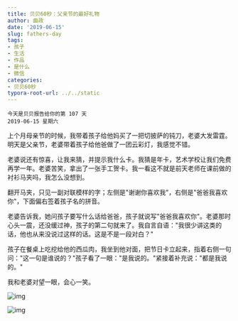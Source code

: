 ```yaml
---
title: 贝贝60秒：父亲节的最好礼物
author: 曲政
date: '2019-06-15'
slug: fathers-day
tags:
- 孩子
- 生活
- 作品
- 是什么
- 微信
categories:
- 贝贝60秒
typora-root-url: ../../static
---
```


```
今天是贝贝报告给你的第 107 天 
2019-06-15 星期六
```

上个月母亲节的时候，我带着孩子给他妈买了一把切披萨的钝刀，老婆大发雷霆。明天是父亲节，老婆带着孩子给他爸做了一团云彩灯，我感觉不错。

老婆说还有惊喜，让我来猜，并提示我什么卡。我猜是年卡，艺术学校让我们免费再学一年。老婆苦笑，拿出了一张手工贺卡。我一看这不就是前天老师在课前做的衬衫马夹吗，我怎么没想到。

翻开马夹，只见一副对联模样的字；左侧是"谢谢你喜欢我"，右侧是"爸爸我喜欢你"，下面偏右签着孩子名的拼音。

老婆告诉我，她问孩子要写什么话给爸爸，孩子就说写"爸爸我喜欢你"。老婆那时心头一震，还没缓过神，孩子的第二句就来了。我自言自语："我很少讲这类的话，他也从来没说过这样的话。这是不是一段对白？"

孩子在餐桌上吃挖给他的西瓜肉，我坐到他对面，把节日卡立起来，指着右侧一句问："这一句是谁说的？"孩子看了一眼："是我说的。"紧接着补充说："都是我说的。"

我和老婆对望一眼，会心一笑。

![img](/images/2019-06-15-%E8%B4%9D%E8%B4%9D60%E7%A7%92%EF%BC%9A%E7%88%B6%E4%BA%B2%E8%8A%82%E7%9A%84%E6%9C%80%E5%A5%BD%E7%A4%BC%E7%89%A9/640-20200416115304212.jpeg)

![img](/images/2019-06-15-%E8%B4%9D%E8%B4%9D60%E7%A7%92%EF%BC%9A%E7%88%B6%E4%BA%B2%E8%8A%82%E7%9A%84%E6%9C%80%E5%A5%BD%E7%A4%BC%E7%89%A9/640-20200416115304232.jpeg)


